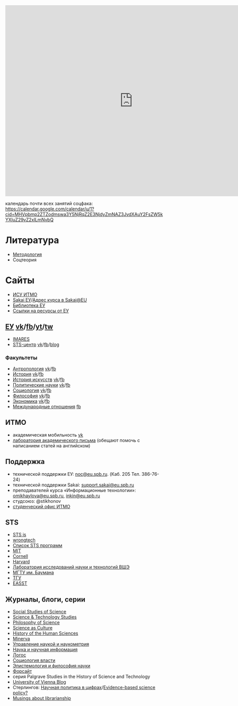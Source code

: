 
<iframe src="https://calendar.google.com/calendar/embed?height=600&amp;wkst=1&amp;bgcolor=%23ffffff&amp;ctz=Europe%2FMoscow&amp;src=djg5bHR1NWFmNjdoNWtlNnVhNWkyZmg5NmtAZ3JvdXAuY2FsZW5kYXIuZ29vZ2xlLmNvbQ&amp;src=ZDhzazVxaWxncTI4NGJub3RvOW1yY3F1YTBAZ3JvdXAuY2FsZW5kYXIuZ29vZ2xlLmNvbQ&amp;color=%237986CB&amp;color=%23616161&amp;showPrint=0&amp;showTabs=1&amp;showCalendars=1&amp;showTz=0&amp;showDate=1&amp;showNav=1&amp;showTitle=0&amp;mode=WEEK" style="border-width:0" width="800" height="600" frameborder="0" scrolling="no"></iframe>

календарь почти всех занятий соцфака: https://calendar.google.com/calendar/u/1?cid=MHVpbmp2ZTZodmswa3Y5NjRqZ2E3NjdyZmNAZ3JvdXAuY2FsZW5kYXIuZ29vZ2xlLmNvbQ

# Литература
- [Методология](https://yadi.sk/d/czQt1OS2AdwBkw)
- Соцтеория

# Сайты
- [ИСУ ИТМО](https://isu.ifmo.ru/)
- [Sakai ЕУ](https://sakai.eu.spb.ru/)/[Адрес курса в Sakai@EU](https://sakai.eu.spb.ru/portal/site/COMP_500_f20)
- [Библиотека ЕУ](http://wlib.eu.spb.ru/)
- [Ссылки на ресурсы от ЕУ](https://eusp.org/library/electronic-resources)

## [ЕУ](https://eusp.org) [vk](https://vk.com/eusporg)/[fb](https://www.facebook.com/eusp.org/)/[yt](https://www.youtube.com/user/EUSPchannel/)/[tw](https://twitter.com/EUSP_1994)

- [IMARES](https://eusp.org/en/international/academics/imares/courses)
- [STS-центр](https://eusp.org/index.php/sts/about) [vk](https://vk.com/stseusp)/[fb](https://www.facebook.com/STSCenterEUSP)/[blog](https://medium.com/stseusp)

### Факультеты
- [Антропология](https://eusp.org/index.php/anthropology/about) [vk](https://vk.com/anthrop)/[fb](https://www.facebook.com/anthropeusp)
- [История](https://eusp.org/index.php/history/about) [vk](https://vk.com/euspb_history)/[fb](https://www.facebook.com/historyeusp)
- [История искусств](https://eusp.org/art-history/about) [vk](https://vk.com/eu_art_history)/[fb](https://www.facebook.com/arthistoryEU)
- [Политические науки](https://eusp.org/political-science/about) [vk](https://vk.com/fpneuspb)/[fb](https://www.facebook.com/FPNeuspb/)
- [Социология](https://eusp.org/sociology/about) [vk](https://vk.com/fsfeuspb)/[fb](https://www.facebook.com/FSFeuspb/)
- [Философия](https://eusp.org/stasis/about) [vk](https://vk.com/stasiscenter)/[fb](https://www.facebook.com/StasisCenter/)
- [Экономика](https://eusp.org/econ/about) [vk](https://vk.com/eusp_econ)/[fb](https://www.facebook.com/econ.eusp)
- [Международные отношения](https://int.eusp.org) [fb](https://www.facebook.com/eusp.international/)

## ИТМО
- академическая мобильность [vk](https://vk.com/itmo_exchange) 
- [лаборатория академического письма](https://awl.itmo.ru/ru/) (обещают помочь с написанием статей на английском)

## Поддержка
- технической поддержки ЕУ: noc@eu.spb.ru. (Каб. 205 Тел. 386-76-24)
- технической поддержки Sakai: support.sakai@eu.spb.ru
- преподавателей курса «Информационные технологии»: omikhaylova@eu.spb.ru, inkin@eu.spb.ru
- студсоюз: @stikhonov
- [студенческий офис ИТМО](https://student.itmo.ru/ru/about_studoffice/)


## STS
- [STS is](https://vk.com/stsis)
- [wrongtech](https://t.me/wrongtech)
- [Список STS программ](http://stsnext20.org/stsworld/sts-programs/)
- [MIT](https://sts-program.mit.edu)
- [Cornell](https://sts.cornell.edu)
- [Harvard](http://sts.hks.harvard.edu/)
- [Лаборатория исследований науки и технологий ВШЭ](https://lsts.hse.ru)
- [МГТУ им. Баумана](https://vk.com/sociology.bmstu)
- [ТГУ](http://stsrussia.ru/program/passport/)
- [EASST](https://easst.net)

## Журналы, блоги, серии
- [Social Studies of Science](https://journals.sagepub.com/home/sss)
- [Science & Technology Studies](https://sciencetechnologystudies.journal.fi)
- [Philosophy of Science](https://journal.philsci.org)
- [Science as Culture](https://www.tandfonline.com/toc/csac20/)
- [History of the Human Sciences](https://journals.sagepub.com/home/hhs)
- [Minerva](https://www.springer.com/journal/11024)
- [Управление наукой и наукометрия](http://sie-journal.ru/)
- [Наука и научная информация](https://www.neiconjournal.com/jour)
- [Логос](http://www.logosjournal.ru)
- [Социология власти](http://www.socofpower.ranepa.ru/ru/)
- [Эпистемология и философия науки](https://journal.iph.ras.ru)
- [Форсайт](https://foresight-journal.hse.ru)
- серия Palgrave Studies in the History of Science and Technology
- [University of Vienna Blog](https://blog.sts.univie.ac.at)
- Стерлингов: [Научная политика в цифрах](http://isterligov.blogspot.com/)/[Evidence-based science policy?](https://t.me/science_policy)
- [Musings about librarianship](http://musingsaboutlibrarianship.blogspot.com/)




